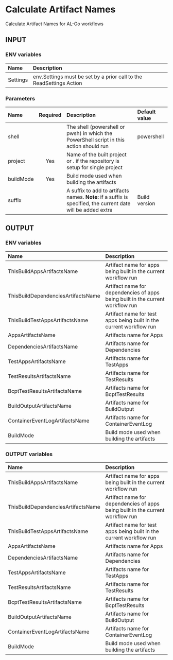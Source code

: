 # Calculate Artifact Names
Calculate Artifact Names for AL-Go workflows

## INPUT

### ENV variables
| Name | Description |
| :-- | :-- |
| Settings | env.Settings must be set by a prior call to the ReadSettings Action |

### Parameters
| Name | Required | Description | Default value |
| :-- | :-: | :-- | :-- |
| shell | | The shell (powershell or pwsh) in which the PowerShell script in this action should run | powershell |
| project | Yes | Name of the built project or . if the repository is setup for single project | |
| buildMode | Yes |Build mode used when building the artifacts | |
| suffix | | A suffix to add to artifacts names. **Note:** if a suffix is specified, the current date will be added extra | Build version |

## OUTPUT

### ENV variables
| Name | Description |
| :-- | :-- |
| ThisBuildAppsArtifactsName | Artifact name for apps being built in the current workflow run |
| ThisBuildDependenciesArtifactsName | Artifact name for dependencies of apps being built in the current workflow run |
| ThisBuildTestAppsArtifactsName | Artifact name for test apps being built in the current workflow run |
| AppsArtifactsName | Artifacts name for Apps |
| DependenciesArtifactsName | Artifacts name for Dependencies |
| TestAppsArtifactsName | Artifacts name for TestApps |
| TestResultsArtifactsName | Artifacts name for TestResults |
| BcptTestResultsArtifactsName | Artifacts name for BcptTestResults |
| BuildOutputArtifactsName | Artifacts name for BuildOutput |
| ContainerEventLogArtifactsName | Artifacts name for ContainerEventLog |
| BuildMode | Build mode used when building the artifacts |

### OUTPUT variables
| Name | Description |
| :-- | :-- |
| ThisBuildAppsArtifactsName | Artifact name for apps being built in the current workflow run |
| ThisBuildDependenciesArtifactsName | Artifact name for dependencies of apps being built in the current workflow run |
| ThisBuildTestAppsArtifactsName | Artifact name for test apps being built in the current workflow run |
| AppsArtifactsName | Artifacts name for Apps |
| DependenciesArtifactsName | Artifacts name for Dependencies |
| TestAppsArtifactsName | Artifacts name for TestApps |
| TestResultsArtifactsName | Artifacts name for TestResults |
| BcptTestResultsArtifactsName | Artifacts name for BcptTestResults |
| BuildOutputArtifactsName | Artifacts name for BuildOutput |
| ContainerEventLogArtifactsName | Artifacts name for ContainerEventLog |
| BuildMode | Build mode used when building the artifacts |
